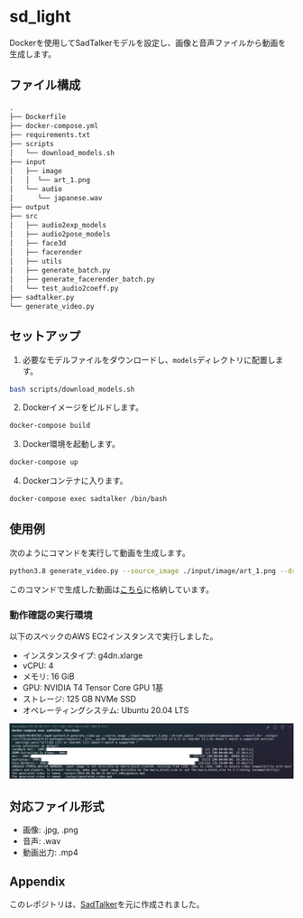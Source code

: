 # sd_light

Dockerを使用してSadTalkerモデルを設定し、画像と音声ファイルから動画を生成します。

## ファイル構成

```
.
├── Dockerfile
├── docker-compose.yml
├── requirements.txt
├── scripts
│   └── download_models.sh
├── input
│   ├── image
│   │  └── art_1.png
│   └── audio
│      └── japanese.wav
├── output
├── src
│   ├── audio2exp_models
│   ├── audio2pose_models
│   ├── face3d
│   ├── facerender
│   ├── utils
│   ├── generate_batch.py
│   ├── generate_facerender_batch.py
│   └── test_audio2coeff.py
├── sadtalker.py
└── generate_video.py

```

## セットアップ

1. 必要なモデルファイルをダウンロードし、`models`ディレクトリに配置します。

```sh
bash scripts/download_models.sh
```

2. Dockerイメージをビルドします。

```sh
docker-compose build
```

3. Docker環境を起動します。

```sh
docker-compose up
```

4. Dockerコンテナに入ります。
```sh
docker-compose exec sadtalker /bin/bash
```


## 使用例

次のようにコマンドを実行して動画を生成します。

```sh
python3.8 generate_video.py --source_image ./input/image/art_1.png --driven_audio ./input/audio/japanese.wav --result_dir ./output
```

このコマンドで生成した動画は[こちら](output/generated_video.mp4)に格納しています。

### 動作確認の実行環境
以下のスペックのAWS EC2インスタンスで実行しました。

- インスタンスタイプ: g4dn.xlarge
- vCPU: 4
- メモリ: 16 GiB
- GPU: NVIDIA T4 Tensor Core GPU 1基
- ストレージ: 125 GB NVMe SSD
- オペレーティングシステム: Ubuntu 20.04 LTS

![実行時の様子](run_screenshot.png)


## 対応ファイル形式

- 画像: .jpg, .png
- 音声: .wav
- 動画出力: .mp4

## Appendix

このレポジトリは、[SadTalker](https://github.com/OpenTalker/SadTalker)を元に作成されました。

